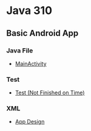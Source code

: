 # Java 310
## Basic Android App

### Java File
-	[MainActivity](app/src/main/java/com/example/basicapp/MainActivity.java)

### Test
-	[Test (Not Finished on Time)](app/src/test/java/com/example/basicapp/MainActivityTest.java)

### XML
-	[App Design](app/src/main/res/layout/activity_main.xml)
